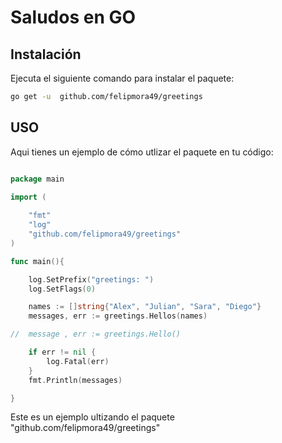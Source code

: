 # Saludos en GO 


## Instalación
Ejecuta el siguiente comando para instalar el paquete:

```bash
go get -u  github.com/felipmora49/greetings
```
## USO 
Aqui tienes un ejemplo de cómo utlizar el paquete en tu código:

```go

package main

import (
	
	"fmt"
	"log"
	"github.com/felipmora49/greetings"
)

func main(){

	log.SetPrefix("greetings: ")
	log.SetFlags(0) 

	names := []string{"Alex", "Julian", "Sara", "Diego"}
	messages, err := greetings.Hellos(names)

// 	message , err := greetings.Hello()

	if err != nil {
		log.Fatal(err)
	}
	fmt.Println(messages)

}

```
Este es un ejemplo ultizando el paquete "github.com/felipmora49/greetings"